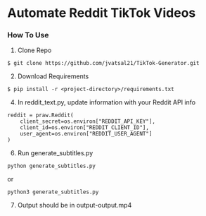# Automate Reddit TikTok Videos 

<p align="center" width="100%">
</p>

### How To Use
1) Clone Repo
```
$ git clone https://github.com/jvatsal21/TikTok-Generator.git 
```
2) Download Requirements
```
$ pip install -r <project-directory>/requirements.txt
```
4) In reddit_text.py, update information with your Reddit API info
```
reddit = praw.Reddit(
    client_secret=os.environ["REDDIT_API_KEY"],
    client_id=os.environ["REDDIT_CLIENT_ID"],
    user_agent=os.environ["REDDIT_USER_AGENT"]
)
```
6) Run generate_subtitles.py
```
python generate_subtitles.py
```
or
```
python3 generate_subtitles.py
```
7) Output should be in output-output.mp4

